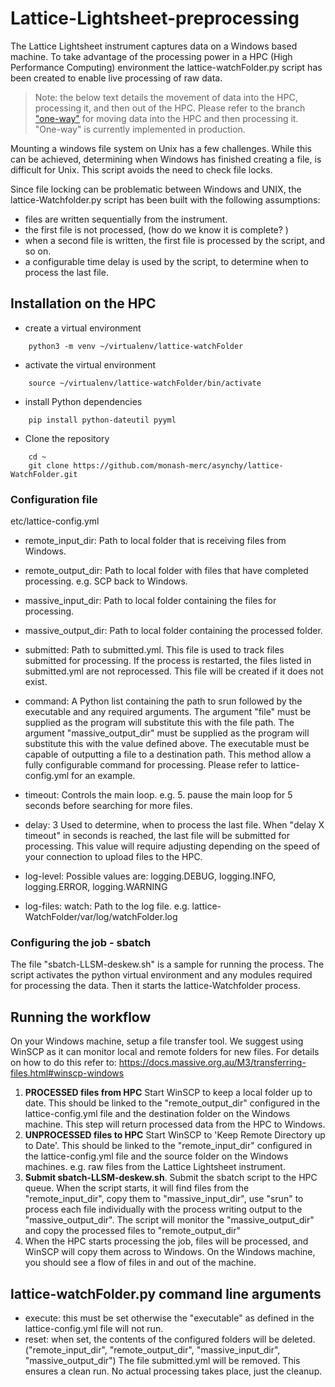 # Lattice-Lightsheet-preprocessing

The Lattice Lightsheet instrument captures data on a Windows based machine. To
take advantage of the processing power in a HPC (High Performance Computing) 
environment the lattice-watchFolder.py script has been created to enable live 
processing of raw data.

> Note: the below text details the movement of data into the HPC, processing it, and then out of the HPC.
> Please refer to the branch ["one-way"](https://github.com/Characterisation-Virtual-Laboratory/Lattice-Lightsheet-preprocessing/tree/one-way)
> for moving data into the HPC and then processing it. "One-way" is currently implemented in production. 

Mounting a windows file system on Unix has a few challenges. While this can be achieved, 
determining when Windows has finished creating a file, is difficult for Unix. This 
script avoids the need to check file locks.

Since file locking can be problematic between Windows and UNIX, the 
lattice-Watchfolder.py script has been built with the following assumptions:
 - files are written sequentially from the instrument.
 - the first file is not processed, (how do we know it is complete? )
 - when a second file is written, the first file is processed by the script, and so on.
 - a configurable time delay is used by the script, to determine when to 
 process the last file.

## Installation on the HPC
- create a virtual environment
```
    python3 -m venv ~/virtualenv/lattice-watchFolder
```

- activate the virtual environment
```
    source ~/virtualenv/lattice-watchFolder/bin/activate
```

- install Python dependencies
```
    pip install python-dateutil pyyml
```

- Clone the repository
```
    cd ~
    git clone https://github.com/monash-merc/asynchy/lattice-WatchFolder.git
```

### Configuration file  
etc/lattice-config.yml

- remote_input_dir:   Path to local folder that is receiving files from Windows.
- remote_output_dir:  Path to local folder with files that have completed processing. e.g. SCP back to Windows.
- massive_input_dir:  Path to local folder containing the files for processing. 
- massive_output_dir: Path to local folder containing the processed folder.

- submitted:  Path to submitted.yml. This file is used to track files submitted for processing. If the process is 
            restarted, the files listed in submitted.yml are not reprocessed. This file will be created if it does
            not exist.

- command: A Python list containing the path to srun followed by the executable and any required arguments. The argument 
"file" must be supplied as the program will substitute this with the file path. The argument "massive_output_dir" must 
be supplied as the program will substitute this with the value defined above. The executable must be capable of outputting a 
file to a destination path. This method allow a fully configurable command for processing. Please refer to 
lattice-config.yml for an example.

- timeout:    Controls the main loop. e.g. 5. pause the main loop for 5 seconds before searching for more files.
- delay: 3    Used to determine, when to process the last file. When "delay X timeout" in seconds is reached, the
            last file will be submitted for processing. This value will require adjusting depending on the
            speed of your connection to upload files to the HPC. 

- log-level: Possible values are: logging.DEBUG, logging.INFO, logging.ERROR, logging.WARNING
- log-files:
    watch: Path to the log file. e.g. lattice-WatchFolder/var/log/watchFolder.log

### Configuring the job - sbatch

The file "sbatch-LLSM-deskew.sh" is a sample for running the process. The script activates the python virtual
environment and any modules required for processing the data. Then it starts the lattice-Watchfolder process.

## Running the workflow

On your Windows machine, setup a file transfer tool. We suggest using WinSCP as it
can monitor local and remote folders for new files. For details on how to do 
this refer to: https://docs.massive.org.au/M3/transferring-files.html#winscp-windows

1. **PROCESSED files from HPC** 
    Start WinSCP to keep a local folder up to date. This should be linked to the "remote_output_dir"
configured in the lattice-config.yml file and the destination folder on the Windows machine. This step will
return processed data from the HPC to Windows.
2. **UNPROCESSED files to HPC**
    Start WinSCP to 'Keep Remote Directory up to Date'. This should be linked to the "remote_input_dir"
configured in the lattice-config.yml file and the source folder on the Windows machines. e.g. raw files from
the Lattice Lightsheet instrument.  
3. **Submit sbatch-LLSM-deskew.sh**. Submit the sbatch script to the HPC queue. When the script starts, it will
find files from the "remote_input_dir", copy them to "massive_input_dir", use "srun" to process each file individually
with the process writing output to the "massive_output_dir". The script will monitor the "massive_output_dir" 
and copy the processed files to "remote_output_dir"
4. When the HPC starts processing the job, files will be processed, and WinSCP will copy them across to Windows. On the 
Windows machine, you should see a flow of files in and out of the machine.   

## lattice-watchFolder.py command line arguments
- execute: this must be set otherwise the "executable" as defined in the lattice-config.yml file will not run.
- reset:   when set, the contents of the configured folders will be deleted. ("remote_input_dir", "remote_output_dir", 
"massive_input_dir", "massive_output_dir") The file submitted.yml will be removed. This ensures a clean run. No actual
processing takes place, just the cleanup.
